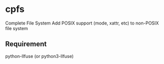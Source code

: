 cpfs
============

Complete File System
Add POSIX support (mode, xattr, etc) to non-POSIX file system

Requirement
------------
python-llfuse (or python3-llfuse)
